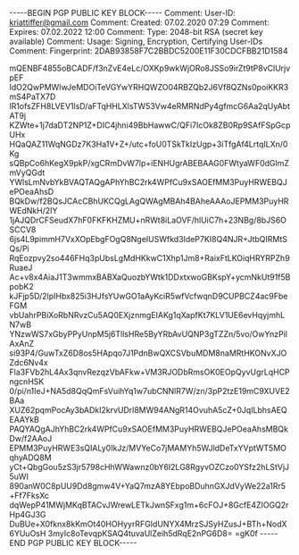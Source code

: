 -----BEGIN PGP PUBLIC KEY BLOCK-----
Comment: User-ID:	<kriattiffer@gmail.com>
Comment: Created:	07.02.2020 07:29
Comment: Expires:	07.02.2022 12:00
Comment: Type:	2048-bit RSA (secret key available)
Comment: Usage:	Signing, Encryption, Certifying User-IDs
Comment: Fingerprint:	2DAB93858F7C2BBDC5200E11F30CDCFBB21D1584


mQENBF4855oBCADF/f3nZvE4eLc/OXKp9wkWjORo8JSSo9irZt9tP8vClUrjvpEF
IdO2QwPMWIwJeMDOiTeVGYwYRHQWZO04RBZQb2J6Vf8QZNs0poiKKR3mS4PaTX7D
lR1ofsZFH8LVEV1lsD/aFTqHHLXlsTW53Vw4eRMRNdPy4gfmcG6Aa2qUyAbtAT9j
KZWte+1j7daDT2NP1Z+DIC4jhni49BbHawwC/QFi7IcOk8ZB0Rp9SAfFSpGcpUHx
HQaQAZ11WqNGDz7K3Ha1V+Z+/utc+foU0TSkTkIzUgp+3iTfgAf4LrtqILXn/0Kg
sQBpCo6hKegX9pkP/xgCRmDvW7lp+iENHUgrABEBAAG0FWtyaWF0dGlmZmVyQGdt
YWlsLmNvbYkBVAQTAQgAPhYhBC2rk4WPfCu9xSAOEfMM3PuyHRWEBQJePOeaAhsD
BQkDw/f2BQsJCAcCBhUKCQgLAgQWAgMBAh4BAheAAAoJEPMM3PuyHRWEdNkH/2IY
1jAJQDrCFSeudX7hF0FKFKHZMU+nRWt8iLaOVF/hlUiC7h+23NBg/8bJS6OSCCV8
6js4L9pimmH7VxXOpEbgFOgQ8NgeIUSWfkd3IdeP7KI8Q4NJR+JtbQIRMtSQs/Pi
RqEozpvy2so446FHq3pUbsLgMdHKkwC1Xhp1Jm8+RaixFtLKOiqHRYRPZh9RuaeJ
Ac+v8x4AiaJ1T3wmmxBABXaQuozbYWtk1DDxtxwoGBKspY+ycmNkUt91f5BpobK2
kJFjp5D/2lpIHbx825i3HJfsYUwGO1aAyKciR5wfVcfwqnD9CUPBCZ4ac9FbeFGM
vbUahrPBiXoRbNRvzCu5AQ0EXjznmgEIAKg1qXapfKt7KLV1UE6evHqyjmhLN7wB
YNzwWS7xGbyPPyUnpM5j6TllsHRe5ByYRbAvUQNP3gTZZn/5vo/OwYnzPilAxAnZ
si93P4/GuwTxZ6D8os5HApqo7J1PdnBwQXCSVbuMDM8naMRtHKONvXJOZdc6Nv4x
Fla3FVb2hL4Ax3qnvRezqzVbAFkw+VM3RJODbRmsOK0EOpQyvUgrLqHCPngcnHSK
0/pi/n1IeJ+NA5d8QqQmFsVuihYq1w7ubCNNlR7W/zn/3pP2tzE19mC9XUVE2BAa
XUZ62pqmPocAy3bADkI2krvUDrl8MW94ANgR14OvuhA5cZ+0JqILbhsAEQEAAYkB
PAQYAQgAJhYhBC2rk4WPfCu9xSAOEfMM3PuyHRWEBQJePOeaAhsMBQkDw/f2AAoJ
EPMM3PuyHRWE3sQIALy0IkJz/MVYeCo7jMAMYh5WJldDeTxYVptWT5MOqhyADQ8M
yCt+QbgGou5zS3jr5798cHhWWawnz0bY6I2LG8RgyvOZCzo0YSfz2hLStVjJ5uWI
890anW0C8pUU9Dd8gmw4V+YaQ7mzA8YEbpoBDuhnGXJdVyWe22a1Rr5+Ff7FksXc
dqWepP41MWjMKqBTACvJWrewLETkJwnSFxg1m+6cFOJ+8GcfE4ZIOGQ2rHp4GJ3G
DuBUe+X0fknx8kKmOt40HOHyyrRFGIdUNYX4MrzSJSyHZusJ+BTh+NodX6YUuOsH
3myIc8oTevqpKSAQ4tuvaUlZeih5dRqE2nPG6D8=
=gK0f
-----END PGP PUBLIC KEY BLOCK-----
